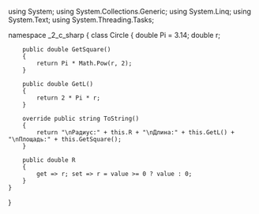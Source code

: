 using System;
using System.Collections.Generic;
using System.Linq;
using System.Text;
using System.Threading.Tasks;

namespace _2_c_sharp
{
    class Circle
    {
        double Pi = 3.14;
        double r;

        public double GetSquare()
        {
            return Pi * Math.Pow(r, 2);
        }

        public double GetL()
        {
            return 2 * Pi * r;
        }

        override public string ToString()
        {
            return "\nРадиус:" + this.R + "\nДлина:" + this.GetL() + "\nПлощадь:" + this.GetSquare();
        }

        public double R
        {
            get => r; set => r = value >= 0 ? value : 0;
        }
    }
}
